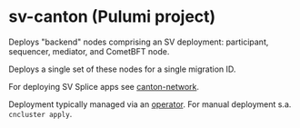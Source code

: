 # sv-canton (Pulumi project)

Deploys "backend" nodes comprising an SV deployment: participant, sequencer, mediator, and CometBFT node.

Deploys a single set of these nodes for a single migration ID.

For deploying SV Splice apps see [canton-network](../canton-network).

Deployment typically managed via an [operator](../operator). For manual deployment s.a. `cncluster apply`.
